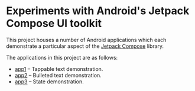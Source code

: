 # Experiments with Android's Jetpack Compose UI toolkit

This project houses a number of Android applications which each demonstrate a particular aspect of the [Jetpack Compose][1] library.

The applications in this project are as follows:

* [app1](app1) – Tappable text demonstration.
* [app2](app2) – Bulleted text demonstration.
* [app3](app3) – State demonstration.

[1]: https://developer.android.com/jetpack/compose
